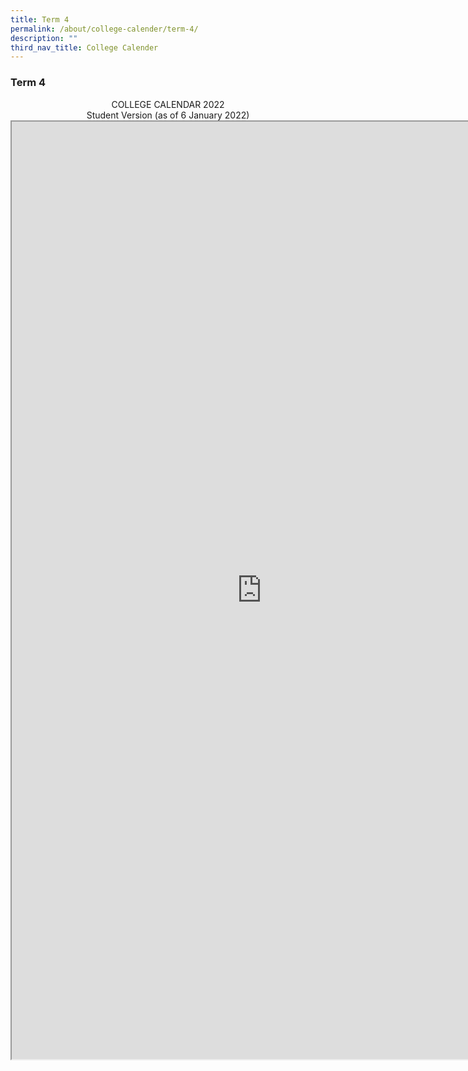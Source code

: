 ```yaml
---
title: Term 4
permalink: /about/college-calender/term-4/
description: ""
third_nav_title: College Calender
---
```

### **Term 4**

<center>COLLEGE CALENDAR 2022<br>
Student Version (as of 6 January 2022)</center>
<center>
<iframe src="https://docs.google.com/document/d/e/2PACX-1vQyoZaDlFgSV--46O7PtS4n_0651X9lSJFFUYPVFqfMHW22ic0hx5EuyyYhzZ35Q09gTgjAa2x6XeOb/pub?embedded=true" width=800px height=1500px scrolling="no"></iframe>
</center>
